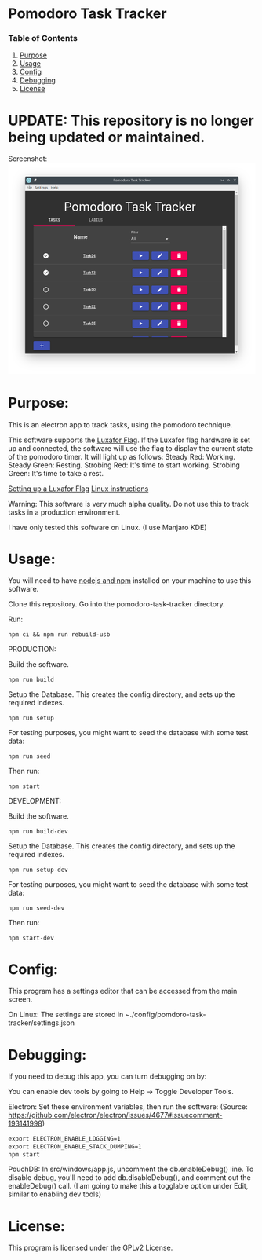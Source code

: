 # Pomodoro Task Tracker

### Table of Contents

1. [Purpose](https://github.com/jeremymreed/pomodoro-task-tracker#purpose)
2. [Usage](https://github.com/jeremymreed/pomodoro-task-tracker#usage)
3. [Config](https://github.com/jeremymreed/pomodoro-task-tracker#license)
4. [Debugging](https://github.com/jeremymreed/pomodoro-task-tracker#debugging)
5. [License](https://github.com/jeremymreed/pomodoro-task-tracker#license)

<h1>UPDATE: This repository is no longer being updated or maintained.</h1>

Screenshot:
[![pomdoro-task-tracker-screenshot](images/task-list-with-task-done.png "Completed Task")](https://github.com/jeremymreed/pomodoro-task-tracker/-/blob/master/images/task-list-with-task-done.png)

# Purpose:

This is an electron app to track tasks, using the pomodoro technique.

This software supports the [Luxafor Flag](https://luxafor.com). If the Luxafor flag hardware is set up and connected,
the software will use the flag to display the current state of the pomodoro timer.
It will light up as follows:
Steady Red: Working.
Steady Green: Resting.
Strobing Red: It's time to start working.
Strobing Green: It's time to take a rest.

[Setting up a Luxafor Flag](https://luxafor.helpscoutdocs.com/article/6-luxafor-flag-set-up-and-use)
[Linux instructions](https://github.com/jonathonball/fabufor)

Warning: This software is very much alpha quality. Do not use this to track tasks in a production environment.

I have only tested this software on Linux. (I use Manjaro KDE)

# Usage:

You will need to have [nodejs and npm](https://nodejs.org/en/) installed on your machine to use this software.

Clone this repository. Go into the pomodoro-task-tracker directory.

Run:

```
npm ci && npm run rebuild-usb
```

PRODUCTION:

Build the software.

```
npm run build
```

Setup the Database.  This creates the config directory, and sets up the required indexes.

```
npm run setup
```

For testing purposes, you might want to seed the database with some test data:

```
npm run seed
```

Then run:

```
npm start
```

DEVELOPMENT:

Build the software.

```
npm run build-dev
```

Setup the Database.  This creates the config directory, and sets up the required indexes.

```
npm run setup-dev
```

For testing purposes, you might want to seed the database with some test data:

```
npm run seed-dev
```

Then run:

```
npm start-dev
```

# Config:

This program has a settings editor that can be accessed from the main screen.

On Linux: The settings are stored in ~./config/pomdoro-task-tracker/settings.json

# Debugging:

If you need to debug this app, you can turn debugging on by:

You can enable dev tools by going to Help -> Toggle Developer Tools.

Electron:
Set these environment variables, then run the software: (Source: https://github.com/electron/electron/issues/4677#issuecomment-193141998)

```
export ELECTRON_ENABLE_LOGGING=1
export ELECTRON_ENABLE_STACK_DUMPING=1
npm start
```

PouchDB:
In src/windows/app.js, uncomment the db.enableDebug() line.
To disable debug, you'll need to add db.disableDebug(), and comment out the enableDebug() call.
(I am going to make this a togglable option under Edit, similar to enabling dev tools)

# License:

This program is licensed under the GPLv2 License.
